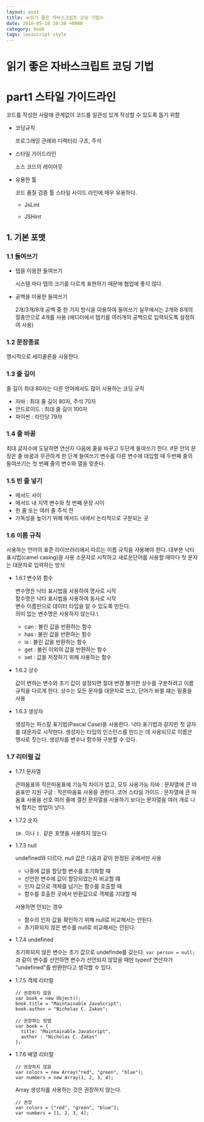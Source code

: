 ```yaml
---
layout: post
title: ≪읽기 좋은 자바스크립트 코딩 기법≫  
date: 2016-05-18 10:38 +0900
category: book
tags: javascript style
---
```


읽기 좋은 자바스크립트 코딩 기법
===

# part1 스타일 가이드라인

코드를 작성한 사람에 관계없이 코드를 일관성 있게 작성할 수 있도록 돕기 위함

* 코딩규칙

  프로그래밍 관례와 디렉터리 구조, 주석

* 스타일 가이드라인

  소스 코드의 레이아웃

* 유용한 툴

  코드 품질 검증 툴 스타일 사이드 라인에 매우 유용하다.
	* JsLint

  * JSHint

## 1. 기본 포맷

### 1.1 들여쓰기

* 탭을 이용한 들여쓰기

  시스템 마다 탭의 크기를 다르게 표현하기 때문에 협업에 좋지 않다.

* 공백을 이용한 들여쓰기

  2개/3개/8개 공백 중 한 가지 방식을 이용하여 들여쓰기
  실무에서는 2개와 8개의 절충안으로 4개를 사용
  (에디터에서 탭키를 여러개의 공백으로 입력되도록 설정하여 사용)

### 1.2 문장종료

명시적으로 세미콜론을 사용한다.

### 1.3 줄 길이

줄 길이 최대 80자는 다른 언어에서도 많이 사용하는 코딩 규칙
* 자바 : 최대 줄 길이 80자, 주석 70자
* 안드로이드 : 최대 줄 길이 100자
* 파이썬 : 라인당 79자

### 1.4 줄 바꿈

최대 글자수에 도달하면 연산자 다음에 줄을 바꾸고 두단계 들여쓰기 한다.
if문 안의 문장은 줄 바꿈과 무관하게 한 단계 들여쓰기
변수를 다른 변수에 대입할 때 두번째 줄의 들여쓰기는 첫 번째 줄의 변수와 열을 맞춘다.

### 1.5 빈 줄 넣기

* 메서드 사이
* 메서드 내 지역 변수와 첫 번째 문장 사이
* 한 줄 또는 여러 줄 주석 전
* 가독성을 높이기 위해 메서드 내에서 논리적으로 구분되는 곳

### 1.6 이름 규칙

사용하는 언어의 표준 라이브러리에서 따르는 이름 규칙을 사용해야 한다.
대부분 낙타 표시법(camel casing)을 사용
소문자로 시작하고 새로운단어를 사용할 때마다 첫 문자는 대문자로 입력하는 방식

* 1.6.1 변수와 함수

  변수명은 낙타 표시법을 사용하여 명사로 시작\
  함수명은 낙타 표시법을 사용하여 동사로 시작\
  변수 이름만으로 데이터 타입을 알 수 있도록 만든다.\
  의미 없는 변수명은 사용하지 않는다.\

  * can : 불린 값을 반환하는 함수
  * has : 불린 값을 반환하는 함수
  * is : 불린 값을 반환하는 함수
  * get : 불린 이외의 값을 반환하는 함수
  * set : 값을 저장하기 위해 사용하는 함수

* 1.6.2 상수

  값이 변하는 변수와 초기 값이 설정되면 절대 변경 불가한 상수를 구분하려고 이름 규칙을 다르게 한다.
  상수는 모든 문자를 대문자로 쓰고, 단어가 바뀔 떄는 밑줄을 사용

* 1.6.3 생성자

  생성자는 파스칼 표기법(Pascal Case)을 사용한다.
  낙타 표기법과 같지만 첫 글자를 대문자로 시작한다.
  생성자는 타입의 인스턴스를 만드는 데 사용되므로 이름은 명사로 짓는다.
  생성자를 변수나 함수와 구분할 수 있다.

### 1.7 리터럴 값
* 1.7.1 문자열

  큰따옴표와 작은따옴표에 기능적 차이가 없고, 모두 사용가능
  자바 : 문자열에 큰 따옴표만 지원
  구글 : 작은따옴표 사용을 권한다.
  코어 스타일 가이드 : 문자열에 큰 따옴표 사용을 선호
  여러 줄에 결친 문자열을 사용하기 보다는 문자열을 여러 개로 나눠 합치는 방법이 낫다.

* 1.7.2 숫자

  `10.` 이나 `1.` 같은 포맷을 사용하지 않는다.

* 1.7.3 null

    undefined와 다르다. null 값은 다음과 같이 한정된 곳에서만 사용
    * 나중에 값을 할당할 변수를 초기화할 때
    * 선언한 변수에 값이 할당되었는지 비교할 떄
    * 인자 값으로 객체를 넘기는 함수를 호출할 때
    * 함수를 호출한 곳에서 반환값으로 객체를 기대할 때

    사용하면 안되는 경우
    * 함수의 인자 값을 확인하기 위해 null로 비교해서는 안된다.
    * 초기화되지 않은 변수를 null로 비교해서는 안된다.

* 1.7.4 undefined

  초기화되지 않은 변수는 초기 값으로 undefinde를 갖는다.
  `var person = null;` 과 같이 변수를 선언하면 변수가 선언되지 않았을 때만 typeof 연산자가 "undefined"를 반환한다고 생각할 수 있다.

* 1.7.5 객체 리터럴

  ```
  // 권장하지 않음
  var book = new Object();
  book.title = "Maintainable JavaScript";
  book.author = "Nicholas C. Zakas";
  ```
  ```
  // 권장하는 방법
  var book = {
    title: "Maintainable JavaScript",
    author : "Nicholas C. Zakas"
  };
  ```

* 1.7.6 배열 리터럴

  ```
  // 권장하지 않음
  var colors = new Array("red", "green", "blue");
  var numbers = new Array(1, 2, 3, 4);
  ```
  Array 생성자를 사용하는 것은 권장하지 않는다.
  ```
  // 권장
  var colors = ["red", "green", "blue"];
  var numbers = [1, 2, 3, 4];
  ```

